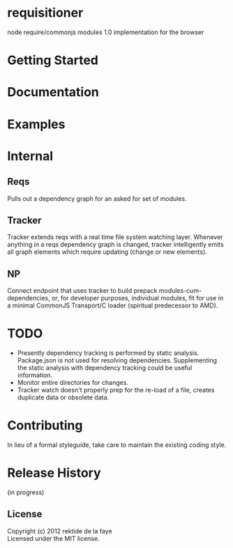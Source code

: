 # requisitioner
node require/commonjs modules 1.0 implementation for the browser

# Getting Started

# Documentation

# Examples

# Internal

## Reqs
Pulls out a dependency graph for an asked for set of modules.

## Tracker
Tracker extends reqs with a real time file system watching layer. Whenever anything in a reqs dependency graph is changed, tracker intelligently emits all graph elements which require updating (change or new elements).

## NP
Connect endpoint that uses tracker to build prepack modules-cum-dependencies, or, for developer purposes, individual modules, fit for use in a minimal CommonJS Transport/C loader (spiritual predecessor to AMD).

# TODO
* Presently dependency tracking is performed by static analysis. Package.json is not used for resolving dependencies. Supplementing the static analysis with dependency tracking could be useful information.
* Monitor entire directories for changes.
* Tracker watch doesn't properly prep for the re-load of a file, creates duplicate data or obsolete data.

# Contributing
In lieu of a formal styleguide, take care to maintain the existing coding style.

# Release History
(in progress)

## License
Copyright (c) 2012 rektide de la faye  
Licensed under the MIT license.
